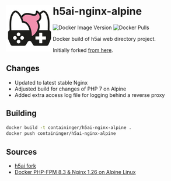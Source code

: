 # <img src="assets/NSS-128x128.png" align="left" />h5ai-nginx-alpine

![Docker Image Version](https://img.shields.io/docker/v/containinger/h5ai-nginx-alpine)
![Docker Pulls](https://img.shields.io/docker/pulls/containinger/h5ai-nginx-alpine)

Docker build of h5ai web directory project.

Initially forked [from here](https://gitlab.com/Zaap59/h5ai-nginx-alpine/).

## Changes

- Updated to latest stable Nginx
- Adjusted build for changes of PHP 7 on Alpine
- Added extra access log file for logging behind a reverse proxy

## Building

```bash
docker build -t containinger/h5ai-nginx-alpine .
docker push containinger/h5ai-nginx-alpine
```

## Sources

- [h5ai fork](https://github.com/nefarius/h5ai)
- [Docker PHP-FPM 8.3 & Nginx 1.26 on Alpine Linux](https://github.com/TrafeX/docker-php-nginx)
